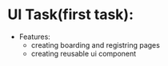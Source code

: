 # UI Task(first task):

- Features:
  - creating boarding and registring pages
  - creating reusable ui component



